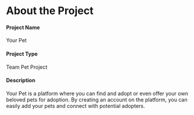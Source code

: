 # About the Project

#### Project Name
Your Pet

#### Project Type
Team Pet Project

#### Description
Your Pet is a platform where you can find and adopt or even offer your own beloved pets for adoption. By creating an account on the platform, you can easily add your pets and connect with potential adopters.

